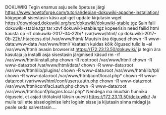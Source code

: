 DOKUWIKI
Tegin enamus asju selle õpetuse järgi https://www.howtoforge.com/tutorial/debian-dokuwiki-apache-installation/
kõigepealt sisestasin käsu apt-get update
kirjutasin wget https://download.dokuwiki.org/src/dokuwiki/dokuwiki-stable.tgz
Sain faili dokuwiki-stable.tgz
tar xzvf dokuwiki-stable.tgz
kopeerisin need failid html kausta 
cp -rf dokuwiki-2017-04-22b/* /var/www/html/
cp dokuwiki-2017-0b-22b/.htaccess.dist /var/www/html/
Muutsin ära õigused 
chown -R www-data:www-data /var/www/html/
Vaatasin kuidas kõik õigused tulid
ls –al /var/www/html/
avasin browserist https://172.23.13.50/dokuwiki/ ja tegin ära kasutaja ja installi asja
sisestasin järgmised käsud
rm -rf /var/www/html/install.php
chown -R root:root /var/www/html/
chown -R www-data:root /var/www/html/data/
chown -R www-data:root /var/www/html/lib/plugins/
chown -R www-data:root /var/www/html/lib/tpl/
chown -R www-data:root /var/www/html/conf/local.php*
chown -R www-data:root /var/www/html/conf/users.auth.php
chown -R www-data:root /var/www/html/conf/acl.auth.php
chown -R www-data:root /var/www/html/conf/plugins.local.php*
Nendega ma muutsin hunniku õiguseid, et asjad töötaksid
läksin uuesti https://172.23.13.50/dokuwiki/
Ja mulle tuli ette sisselogimise leht
logisin sisse ja kijutasin sinna midagi ja peale seda salvestasin....
